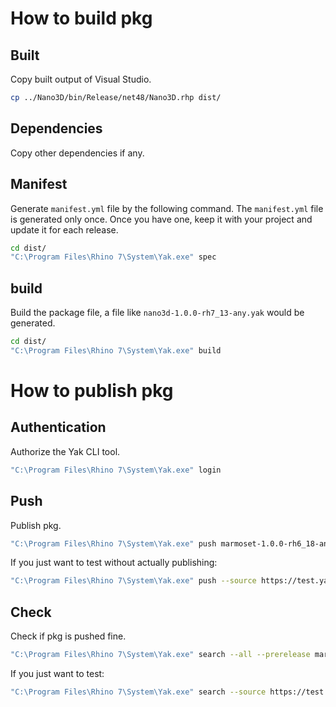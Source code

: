 # How to build pkg

## Built

Copy built output of Visual Studio.

```bash
cp ../Nano3D/bin/Release/net48/Nano3D.rhp dist/
```

## Dependencies

Copy other dependencies if any.

## Manifest

Generate `manifest.yml` file by the following command. The `manifest.yml` file is generated only once. Once you have one, keep it with your project and update it for each release.

```bash
cd dist/
"C:\Program Files\Rhino 7\System\Yak.exe" spec
```

## build

Build the package file, a file like `nano3d-1.0.0-rh7_13-any.yak` would be generated.

```bash
cd dist/
"C:\Program Files\Rhino 7\System\Yak.exe" build
```

# How to publish pkg

## Authentication

Authorize the Yak CLI tool.

```bash
"C:\Program Files\Rhino 7\System\Yak.exe" login
```

## Push

Publish pkg.

```bash
"C:\Program Files\Rhino 7\System\Yak.exe" push marmoset-1.0.0-rh6_18-any.yak
```

If you just want to test without actually publishing:

```bash
"C:\Program Files\Rhino 7\System\Yak.exe" push --source https://test.yak.rhino3d.com marmoset-1.0.0-rh6_18-any.yak
```

## Check

Check if pkg is pushed fine.

```bash
"C:\Program Files\Rhino 7\System\Yak.exe" search --all --prerelease marmoset
```

If you just want to test:

```bash
"C:\Program Files\Rhino 7\System\Yak.exe" search --source https://test.yak.rhino3d.com --all --prerelease marmoset
```

